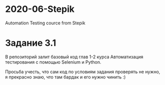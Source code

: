 # 2020-06-Stepik
Automation Testing cource from Stepik

# Задание 3.1

В репозиторий залит базовый код глав 1-2 курса Автоматизация тестирования с помощью Selenium и Python.

Просьба учесть, что сам код по условиям задания проверять не нужно, я прекрасно знаю, что там бардак и его нужно чинить :)


